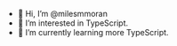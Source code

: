 - 👋 Hi, I’m @milesmmoran
- 👀 I’m interested in TypeScript.
- 🌱 I’m currently learning more TypeScript.

